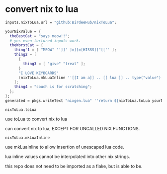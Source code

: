 # convert nix to lua

```nix
inputs.nixToLua.url = "github:BirdeeHub/nixToLua";
```

```nix
yourNixValue = {
  theBestCat = "says meow!!";
  # yes even tortured inputs work.
  theWorstCat = {
    thing'1 = [ "MEOW" '']]' ]=][=[HISSS]]"[['' ];
    thing2 = [
      {
        thing3 = [ "give" "treat" ];
      }
      "I LOVE KEYBOARDS"
      (nixToLua.mkLuaInline ''[[I am a]] .. [[ lua ]] .. type("value")'')
    ];
    thing4 = "couch is for scratching";
  };
};
generated = pkgs.writeText "nixgen.lua" ''return ${nixToLua.toLua yourNixValue}'';
```

```nixToLua.toLua```

use toLua to convert nix to lua

can convert nix to lua, EXCEPT FOR UNCALLED NIX FUNCTIONS.

```nixToLua.mkLuaInline```

use mkLuaInline to allow insertion of unescaped lua code.

lua inline values cannot be interpolated into other nix strings.

this repo does not need to be imported as a flake, but is able to be.
